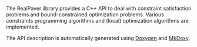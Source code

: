 
The RealPaver library provides a C++ API to deal with constraint satisfaction problems and bound-constrained optimization problems. Various constraints programming algorithms and (local) optimization algorithms are implemented.

The API description is automatically generated using [Doxygen](https://www.doxygen.nl/) and [MkDoxy](https://github.com/JakubAndrysek/MkDoxy).
